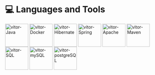 # 💻 Languages and Tools

<div>
  <img align="center" alt="vitor-Java" height="75" width="75" src="https://cdn.jsdelivr.net/gh/devicons/devicon@latest/icons/java/java-original-wordmark.svg"/>
  <img align="center" alt="vitor-Docker" height="75" width="75" src="https://cdn.jsdelivr.net/gh/devicons/devicon@latest/icons/docker/docker-original-wordmark.svg" />
  <img align="center" alt="vitor-Hibernate" height="75" width="75"src="https://cdn.jsdelivr.net/gh/devicons/devicon@latest/icons/hibernate/hibernate-original-wordmark.svg" />
 <img align="center" alt="vitor-Spring" height="75" width="75" src="https://cdn.jsdelivr.net/gh/devicons/devicon@latest/icons/spring/spring-original.svg" />
 <img align="center" alt="vitor-Apache" height="75" width="75" src="https://cdn.jsdelivr.net/gh/devicons/devicon@latest/icons/apache/apache-original.svg" />
 <img align="center" alt="vitor-Maven" height="75" width="75" src="https://cdn.jsdelivr.net/gh/devicons/devicon@latest/icons/maven/maven-original.svg" /> 
 <img align="center" alt="vitor-SQL" height="75" width="75" src="https://cdn.jsdelivr.net/gh/devicons/devicon@latest/icons/sqldeveloper/sqldeveloper-original.svg" /> 
<img align="center" alt="vitor-mySQL" height="75" width="75" src="https://cdn.jsdelivr.net/gh/devicons/devicon@latest/icons/mysql/mysql-original.svg" />
<img align="center" alt="vitor-postgreSQL" height="75" width="75" src="https://cdn.jsdelivr.net/gh/devicons/devicon@latest/icons/postgresql/postgresql-original-wordmark.svg" />
</div>

